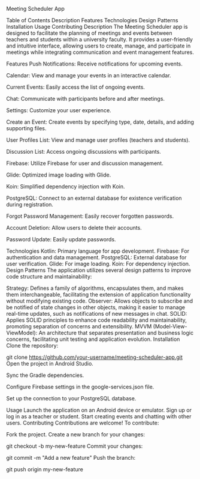 Meeting Scheduler App

Table of Contents
Description
Features
Technologies
Design Patterns
Installation
Usage
Contributing
Description
The Meeting Scheduler app is designed to facilitate the planning of meetings and events between teachers and students within a university faculty.
It provides a user-friendly and intuitive interface, allowing users to create, manage, 
and participate in meetings while integrating communication and event management features.

Features
Push Notifications: Receive notifications for upcoming events.

Calendar: View and manage your events in an interactive calendar.

Current Events: Easily access the list of ongoing events.

Chat: Communicate with participants before and after meetings.

Settings: Customize your user experience.

Create an Event: Create events by specifying type, date, details, and adding supporting files.

User Profiles List: View and manage user profiles (teachers and students).

Discussion List: Access ongoing discussions with participants.

Firebase: Utilize Firebase for user and discussion management.

Glide: Optimized image loading with Glide.

Koin: Simplified dependency injection with Koin.

PostgreSQL: Connect to an external database for existence verification during registration.

Forgot Password Management: Easily recover forgotten passwords.

Account Deletion: Allow users to delete their accounts.

Password Update: Easily update passwords.

Technologies
Kotlin: Primary language for app development.
Firebase: For authentication and data management.
PostgreSQL: External database for user verification.
Glide: For image loading.
Koin: For dependency injection.
Design Patterns
The application utilizes several design patterns to improve code structure and maintainability:

Strategy: Defines a family of algorithms, encapsulates them, and makes them interchangeable, facilitating the extension of application functionality without modifying existing code.
Observer: Allows objects to subscribe and be notified of state changes in other objects, making it easier to manage real-time updates, such as notifications of new messages in chat.
SOLID: Applies SOLID principles to enhance code readability and maintainability, promoting separation of concerns and extensibility.
MVVM (Model-View-ViewModel): An architecture that separates presentation and business logic concerns, facilitating unit testing and application evolution.
Installation
Clone the repository:

git clone https://github.com/your-username/meeting-scheduler-app.git
Open the project in Android Studio.

Sync the Gradle dependencies.

Configure Firebase settings in the google-services.json file.

Set up the connection to your PostgreSQL database.

Usage
Launch the application on an Android device or emulator.
Sign up or log in as a teacher or student.
Start creating events and chatting with other users.
Contributing
Contributions are welcome! To contribute:

Fork the project.
Create a new branch for your changes:

git checkout -b my-new-feature
Commit your changes:

git commit -m "Add a new feature"
Push the branch:

git push origin my-new-feature
